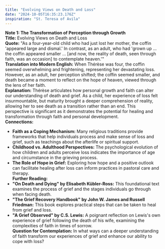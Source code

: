 ```yaml
---
title: "Evolving Views on Death and Loss"
date: "2024-10-05T16:35:23.176Z"
inspiration: "St. Teresa of Avila"
---
```


**Note 1: The Transformation of Perception through Growth**  
**Title:** Evolving Views on Death and Loss  
**Quote:** "As a four-year-old child who had just lost her mother, the coffin 'appeared large and dismal.' In contrast, as an adult, who had 'grown up ... the coffin appeared smaller ... [and now, the reality of death, seen through faith, was an occasion] to contemplate heaven.'"  
**Translation into Modern English:** When Thérèse was four, the coffin seemed overwhelming and frightening, representing her devastating loss. However, as an adult, her perception shifted; the coffin seemed smaller, and death became a moment to reflect on the hope of heaven, viewed through the lens of her faith.  
**Explanation:** Thérèse articulates how personal growth and faith can alter our understanding of death and grief. As a child, her experience of loss felt insurmountable, but maturity brought a deeper comprehension of reality, allowing her to see death as a transition rather than an end. This perspective is significant as it demonstrates the potential for healing and transformation through faith and personal development.  
**Connections:**  
- **Faith as a Coping Mechanism:** Many religious traditions provide frameworks that help individuals process and make sense of loss and grief, such as teachings about the afterlife or spiritual support.  
- **Childhood vs. Adulthood Perspectives:** The psychological evolution of how children and adults perceive loss indicates the importance of age and circumstance in the grieving process.  
- **The Role of Hope in Grief:** Exploring how hope and a positive outlook can facilitate healing after loss can inform practices in pastoral care and therapy.  
**Further Reading:**  
- **"On Death and Dying" by Elisabeth Kübler-Ross:** This foundational text examines the process of grief and the stages individuals go through when facing death.  
- **"The Grief Recovery Handbook" by John W. James and Russell Friedman:** This book explores practical steps that can be taken to heal from grief and loss.  
- **"A Grief Observed" by C.S. Lewis:** A poignant reflection on Lewis's own experience of grief following the death of his wife, examining the complexities of faith in times of sorrow.  
**Question for Contemplation:** In what ways can a deeper understanding of faith transform our experiences of grief and enhance our ability to cope with loss?
